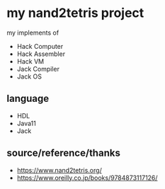 # my nand2tetris project

my implements of
- Hack Computer
- Hack Assembler
- Hack VM
- Jack Compiler
- Jack OS

## language
- HDL
- Java11
- Jack

## source/reference/thanks
- https://www.nand2tetris.org/
- https://www.oreilly.co.jp/books/9784873117126/

